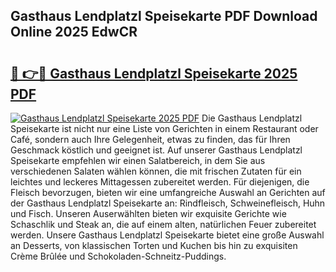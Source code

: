 ## Gasthaus Lendplatzl Speisekarte PDF Download Online 2025 EdwCR

# <h2><a href="http://gcdeek.nevu.top/?p=Gasthaus+Lendplatzl+Speisekarte">🔗 👉🔴 Gasthaus Lendplatzl Speisekarte 2025 PDF</a></h2>

[![Gasthaus Lendplatzl Speisekarte 2025 PDF](https://i.imgur.com/dBaPXMq.png)](http://gcdeek.nevu.top/?p=Gasthaus+Lendplatzl+Speisekarte)
Die Gasthaus Lendplatzl Speisekarte ist nicht nur eine Liste von Gerichten in einem Restaurant oder Café, sondern auch Ihre Gelegenheit, etwas zu finden, das für Ihren Geschmack köstlich und geeignet ist. Auf unserer Gasthaus Lendplatzl Speisekarte empfehlen wir einen Salatbereich, in dem Sie aus verschiedenen Salaten wählen können, die mit frischen Zutaten für ein leichtes und leckeres Mittagessen zubereitet werden. Für diejenigen, die Fleisch bevorzugen, bieten wir eine umfangreiche Auswahl an Gerichten auf der Gasthaus Lendplatzl Speisekarte an: Rindfleisch, Schweinefleisch, Huhn und Fisch. Unseren Auserwählten bieten wir exquisite Gerichte wie Schaschlik und Steak an, die auf einem alten, natürlichen Feuer zubereitet werden. Unsere Gasthaus Lendplatzl Speisekarte bietet eine große Auswahl an Desserts, von klassischen Torten und Kuchen bis hin zu exquisiten Crème Brûlée und Schokoladen-Schneitz-Puddings.
